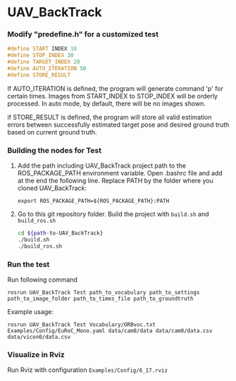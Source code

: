 # UAV_BackTrack

### Modify "predefine.h" for a customized test

```c++
#define START INDEX 10
#define STOP_INDEX 30
#define TARGET_INDEX 20
#define AUTO_ITERATION 50
#define STORE_RESULT
```

If AUTO_ITERATION is defined, the program will generate command 'p' for certain times.  Images from START_INDEX to STOP_INDEX will be orderly processed. In auto mode, by default, there will be no images shown.

if STORE_RESULT is defined, the program will store all valid estimation errors between  successfully estimated target pose and desired ground truth based on current ground truth.

### Building the nodes for Test

1. Add the path including  UAV_BackTrack project path to the ROS_PACKAGE_PATH environment variable. Open .bashrc file and add at the end the following line. Replace PATH by the folder where you cloned UAV_BackTrack:

   ```shell
   export ROS_PACKAGE_PATH=${ROS_PACKAGE_PATH}:PATH
   ```

2. Go to this git repository folder. Build the project with `build.sh` and `build_ros.sh`

   ```sh
   cd ${path-to-UAV_BackTrack}
   ./build.sh
   ./build_ros.sh
   ```

### Run the test

Run following command

```shell
rosrun UAV_BackTrack Test path_to_vocabulary path_to_settings path_to_image_folder path_to_times_file path_to_groundtruth
```

Example usage:

```
rosrun UAV_BackTrack Test Vocabulary/ORBvoc.txt Examples/Config/EuRoC_Mono.yaml data/cam0/data data/cam0/data.csv data/vicon0/data.csv 
```

### Visualize in Rviz

Run Rviz with configuration `Examples/Config/6_17.rviz`
